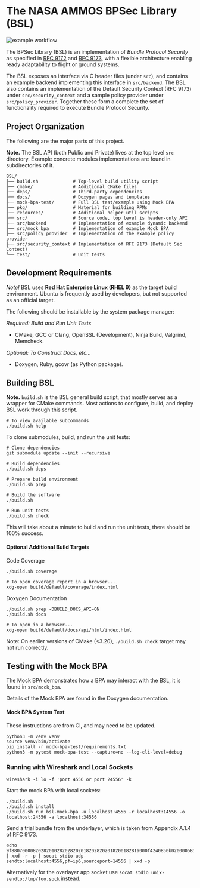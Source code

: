 <!--
Copyright (c) 2024 The Johns Hopkins University Applied Physics
Laboratory LLC.

This file is part of the Bundle Protocol Security Library (BSL).

Licensed under the Apache License, Version 2.0 (the "License");
you may not use this file except in compliance with the License.
You may obtain a copy of the License at
    http://www.apache.org/licenses/LICENSE-2.0
Unless required by applicable law or agreed to in writing, software
distributed under the License is distributed on an "AS IS" BASIS,
WITHOUT WARRANTIES OR CONDITIONS OF ANY KIND, either express or implied.
See the License for the specific language governing permissions and
limitations under the License.

This work was performed for the Jet Propulsion Laboratory, California
Institute of Technology, sponsored by the United States Government under
the prime contract 80NM0018D0004 between the Caltech and NASA under
subcontract 1700763.
-->

# The NASA AMMOS BPSec Library (BSL)

![example workflow](https://github.com/github/docs/actions/workflows/build-test.yml/badge.svg)

The BPSec Library (BSL) is an implementation of *Bundle Protocol Security* as specified in [RFC 9172](https://datatracker.ietf.org/doc/rfc9172/) and [RFC 9173](https://datatracker.ietf.org/doc/rfc9173/), with a flexible architecture enabling ready adaptability to flight or ground systems.

The BSL exposes an interface via C header files (under `src`), and contains an example backend implementing this interface in `src/backend`. The BSL also contains an implementation of the Default Security Context (RFC 9173) under `src/security_context` and a sample policy provider under `src/policy_provider`. Together these form a complete the set of functionality required to execute Bundle Protocol Security.

## Project Organization

The following are the major parts of this project.

**Note.** The BSL API (both Public and Private) lives at the top level `src` directory.
Example concrete modules implementations are found in subdirectories of it.

```
BSL/
├── build.sh             # Top-level build utility script
├── cmake/               # Additional CMake files
├── deps/                # Third-party dependencies
├── docs/                # Doxygen pages and templates
├── mock-bpa-test/       # Full BSL test/example using Mock BPA
├── pkg/                 # Material for building RPMs
├── resources/           # Additional helper util scripts
├── src/                 # Source code, top level is header-only API
├── src/backend          # Implementation of example dynamic backend
├── src/mock_bpa         # Implementation of example Mock BPA
├── src/policy_provider  # Implementation of the example policy provider
├── src/security_context # Implementation of RFC 9173 (Default Sec Context)
└── test/                # Unit tests
```

## Development Requirements

_Note!_ BSL uses **Red Hat Enterprise Linux (RHEL 9)** as the target build environment. Ubuntu is frequently used by developers, but not supported as an official target.

The following should be installable by the system package manager:

_Required: Build and Run Unit Tests_
 * CMake, GCC or Clang, OpenSSL (Development), Ninja Build, Valgrind, Memcheck.

_Optional: To Construct Docs, etc..._
 * Doxygen, Ruby, gcovr (as Python package).

## Building BSL

**Note.** `build.sh` is the BSL general build script, that mostly serves as a wrapper for CMake commands. Most actions to configure, build, and deploy BSL work through this script.
```
# To view available subcommands
./build.sh help
```

To clone submodules, build, and run the unit tests:

```
# Clone dependencies
git submodule update --init --recursive

# Build dependencies
./build.sh deps

# Prepare build environment
./build.sh prep

# Build the software
./build.sh

# Run unit tests
./build.sh check
```

This will take about a minute to build and run the unit tests, there should be 100% success.

#### Optional Additional Build Targets
Code Coverage
```
./build.sh coverage

# To open coverage report in a browser...
xdg-open build/default/coverage/index.html
```

Doxygen Documentation
```
./build.sh prep -DBUILD_DOCS_API=ON
./build.sh docs

# To open in a browser...
xdg-open build/default/docs/api/html/index.html
```

Note: On earlier versions of CMake (<3.20), `./build.sh check` target may not run correctly.

## Testing with the Mock BPA

The Mock BPA demonstrates how a BPA may interact with the BSL, it is found in `src/mock_bpa`.

Details of the Mock BPA are found in the Doxygen documentation.

#### Mock BPA System Test

These instructions are from CI, and may need to be updated.
```
python3 -m venv venv
source venv/bin/activate
pip install -r mock-bpa-test/requirements.txt
python3 -m pytest mock-bpa-test --capture=no --log-cli-level=debug
```

### Running with Wireshark and Local Sockets

```
wireshark -i lo -f 'port 4556 or port 24556' -k
```

Start the mock BPA with local sockets:
```
./build.sh
./build.sh install
./build.sh run bsl-mock-bpa -u localhost:4556 -r localhost:14556 -o localhost:24556 -a localhost:34556
```

Send a trial bundle from the underlayer, which is taken from Appendix A.1.4 of RFC 9173.
```
echo 9f88070000820282010282028202018202820201820018281a000f4240850b0200005856810101018202820201828201078203008181820158403bdc69b3a34a2b5d3a8554368bd1e808f606219d2a10a846eae3886ae4ecc83c4ee550fdfb1cc636b904e2f1a73e303dcd4b6ccece003e95e8164dcc89a156e185010100005823526561647920746f2067656e657261746520612033322d62797465207061796c6f6164ff | xxd -r -p | socat stdio udp-sendto:localhost:4556,pf=ip6,sourceport=14556 | xxd -p
```
Alternatively for the overlayer app socket use `socat stdio unix-sendto:/tmp/foo.sock` instead.

